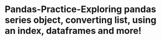 # Pandas-Practice-Exploring pandas series object, converting list, using an index, dataframes and more!
